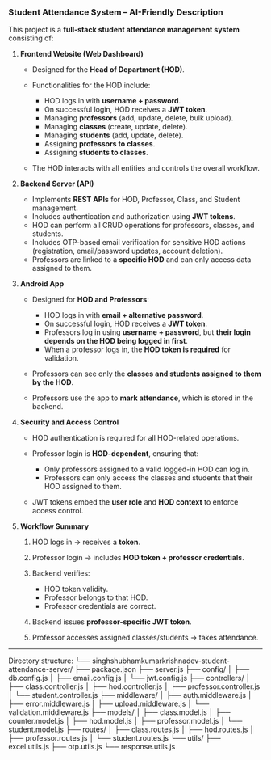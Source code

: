 
### **Student Attendance System – AI-Friendly Description**

This project is a **full-stack student attendance management system** consisting of:

1. **Frontend Website (Web Dashboard)**

   * Designed for the **Head of Department (HOD)**.
   * Functionalities for the HOD include:

     * HOD logs in with **username + password**.
     * On successful login, HOD receives a **JWT token**.
     * Managing **professors** (add, update, delete, bulk upload).
     * Managing **classes** (create, update, delete).
     * Managing **students** (add, update, delete).
     * Assigning **professors to classes**.
     * Assigning **students to classes**.
   * The HOD interacts with all entities and controls the overall workflow.

2. **Backend Server (API)**

   * Implements **REST APIs** for HOD, Professor, Class, and Student management.
   * Includes authentication and authorization using **JWT tokens**.
   * HOD can perform all CRUD operations for professors, classes, and students.
   * Includes OTP-based email verification for sensitive HOD actions (registration, email/password updates, account deletion).
   * Professors are linked to a **specific HOD** and can only access data assigned to them.

3. **Android App**

   * Designed for **HOD and Professors**:

     * HOD logs in with **email + alternative password**.
     * On successful login, HOD receives a **JWT token**.
     * Professors log in using **username + password**, but **their login depends on the HOD being logged in first**.
     * When a professor logs in, the **HOD token is required** for validation.
   * Professors can see only the **classes and students assigned to them by the HOD**.
   * Professors use the app to **mark attendance**, which is stored in the backend.

4. **Security and Access Control**

   * HOD authentication is required for all HOD-related operations.
   * Professor login is **HOD-dependent**, ensuring that:

     * Only professors assigned to a valid logged-in HOD can log in.
     * Professors can only access the classes and students that their HOD assigned to them.
   * JWT tokens embed the **user role** and **HOD context** to enforce access control.

5. **Workflow Summary**

   1. HOD logs in → receives a **token**.
   2. Professor login → includes **HOD token + professor credentials**.
   3. Backend verifies:

      * HOD token validity.
      * Professor belongs to that HOD.
      * Professor credentials are correct.
   4. Backend issues **professor-specific JWT token**.
   5. Professor accesses assigned classes/students → takes attendance.

---



Directory structure:
└── singhshubhamkumarkrishnadev-student-attendance-server/
    ├── package.json
    ├── server.js
    ├── config/
    │   ├── db.config.js
    │   ├── email.config.js
    │   └── jwt.config.js
    ├── controllers/
    │   ├── class.controller.js
    │   ├── hod.controller.js
    │   ├── professor.controller.js
    │   └── student.controller.js
    ├── middleware/
    │   ├── auth.middleware.js
    │   ├── error.middleware.js
    │   ├── upload.middleware.js
    │   └── validation.middleware.js
    ├── models/
    │   ├── class.model.js
    │   ├── counter.model.js
    │   ├── hod.model.js
    │   ├── professor.model.js
    │   └── student.model.js
    ├── routes/
    │   ├── class.routes.js
    │   ├── hod.routes.js
    │   ├── professor.routes.js
    │   └── student.routes.js
    └── utils/
        ├── excel.utils.js
        ├── otp.utils.js
        └── response.utils.js
